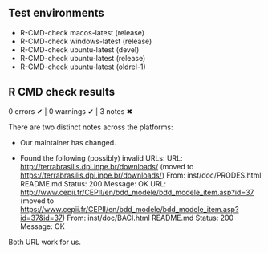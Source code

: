 ## Test environments
- R-CMD-check macos-latest (release)
- R-CMD-check windows-latest (release)
- R-CMD-check ubuntu-latest (devel)
- R-CMD-check ubuntu-latest (release)
- R-CMD-check ubuntu-latest (oldrel-1)

## R CMD check results

0 errors ✔ | 0 warnings ✔ | 3 notes ✖

There are two distinct notes across the platforms:

  * Our maintainer has changed.
  
  * Found the following (possibly) invalid URLs:
    URL: http://terrabrasilis.dpi.inpe.br/downloads/ (moved to https://terrabrasilis.dpi.inpe.br/downloads/)
      From: inst/doc/PRODES.html
            README.md
      Status: 200
      Message: OK
    URL: http://www.cepii.fr/CEPII/en/bdd_modele/bdd_modele_item.asp?id=37 (moved to https://www.cepii.fr/CEPII/en/bdd_modele/bdd_modele_item.asp?id=37&id=37)
      From: inst/doc/BACI.html
            README.md
      Status: 200
      Message: OK
      
Both URL work for us.  
